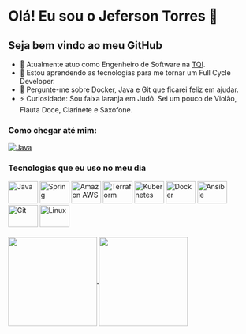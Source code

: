 # Olá! Eu sou o Jeferson Torres 👋
## Seja bem vindo ao meu GitHub
- 🔭 Atualmente atuo como Engenheiro de Software na [TQI](https://www.tqi.com.br/).
- 🌱 Estou aprendendo as tecnologias para me tornar um Full Cycle Developer.
- 💬 Pergunte-me sobre Docker, Java e Git que ficarei feliz em ajudar.
- ⚡ Curiosidade: Sou faixa laranja em Judô. Sei um pouco de Violão, Flauta Doce, Clarinete e Saxofone.

### Como chegar até mim:
[<img aling="center" alt="Java" src="https://img.shields.io/badge/LinkedIn-0077B5?style=for-the-badge&logo=linkedin&logoColor=white">](https://www.linkedin.com/in/jefersontorres-f/)

### Tecnologias que eu uso no meu dia
<div style="diplay: inline_block">
  <img aling="center" alt="Java" height="45" width="60" src="https://cdn.jsdelivr.net/gh/devicons/devicon/icons/java/java-original.svg" />
  <img aling="center" alt="Spring" height="45" width="60" src="https://cdn.jsdelivr.net/gh/devicons/devicon/icons/spring/spring-original.svg" />
  <img aling="center" alt="Amazon AWS" height="45" width="60" src="https://cdn.jsdelivr.net/gh/devicons/devicon/icons/amazonwebservices/amazonwebservices-original.svg" />
  <img aling="center" alt="Terraform" height="45" width="60" src="https://cdn.jsdelivr.net/gh/devicons/devicon/icons/terraform/terraform-original.svg" />
  <img aling="center" alt="Kubernetes" height="45" width="60" src="https://cdn.jsdelivr.net/gh/devicons/devicon/icons/kubernetes/kubernetes-plain.svg" />
  <img aling="center" alt="Docker" height="45" width="60" src="https://cdn.jsdelivr.net/gh/devicons/devicon/icons/docker/docker-original.svg" />
  <img aling="center" alt="Ansible" height="45" width="60" src="https://cdn.jsdelivr.net/gh/devicons/devicon/icons/ansible/ansible-original.svg" />
  <img aling="center" alt="Git" height="45" width="60" src="https://cdn.jsdelivr.net/gh/devicons/devicon/icons/git/git-original.svg" />
  <img aling="center" alt="Linux" height="45" width="60" src="https://cdn.jsdelivr.net/gh/devicons/devicon/icons/linux/linux-original.svg" />
</div>
<!-- <div style="diplay: inline_block">
  <img aling="center" alt="Java" src="https://img.shields.io/badge/Java-ED8B00?style=for-the-badge&logo=java&logoColor=white">
  <img aling="center" alt="Spring" src="https://img.shields.io/badge/Spring-6DB33F?style=for-the-badge&logo=spring&logoColor=white">
  <img aling="center" alt="Amazon AWS" src="https://img.shields.io/badge/Amazon_AWS-232F3E?style=for-the-badge&logo=amazon-aws&logoColor=white">
  <img aling="center" alt="Terraform" src="https://img.shields.io/badge/terraform-4287f5?style=for-the-badge&logo=terraform&logoColor=white">
  <img aling="center" alt="Kubernetes" src="https://img.shields.io/badge/kubernetes-fff?style=for-the-badge&logo=kubernetes">
  <img aling="center" alt="Docker" src="https://img.shields.io/badge/docker-0db7ed?style=for-the-badge&logo=docker&logoColor=white">
  <img aling="center" alt="Ansible" src="https://img.shields.io/badge/ansible-000?style=for-the-badge&logo=ansible&logoColor=white">
  <img aling="center" alt="Git" src="https://img.shields.io/badge/Git-fff?style=for-the-badge&logo=git">
</div> -->


<br>
<a href="https://github.com/JefersonT?tab=repositories">
  <img height="180cm" align="center" src="https://github-readme-stats.vercel.app/api?username=jefersont&count_private=true&show_icons=true&theme=github_dark&include_all_commits=true&count_private=true" />
</a>
<a href="https://github.com/JefersonT?tab=repositories">
  <img height="180cm" align="center" src="https://github-readme-stats.vercel.app/api/top-langs/?username=jefersont&show_icons=true&theme=github_dark&layout=compact&langs_count=6" />
</a>

<br/>


<!-- [![willianrod's wakatime stats](https://github-readme-stats.vercel.app/api/wakatime?username=jefersont&show_icons=true&theme=dark)](https://github.com/JefersonT?tab=repositories) -->

<!-- [![Readme Card](https://github-readme-stats.vercel.app/api/pin/?username=jefersont&repo=OdontoNetwork&show_icons=true&theme=github_dark&show_owner=true)](https://github.com/anuraghazra/github-readme-stats) -->


<!-- ### Hi there 👋
## I'm Jeferson Torres -->
<!-- # Hi there! I'm Jeferson Torres 👋 -->
<!--
**JefersonT/JefersonT** is a ✨ _special_ ✨ repository because its `README.md` (this file) appears on your GitHub profile.

Here are some ideas to get you started:

- 🔭 I’m currently working on ...
- 🌱 I’m currently learning ...
- 👯 I’m looking to collaborate on ...
- 🤔 I’m looking for help with ...
- 💬 Ask me about ...
- 📫 How to reach me: ...
- 😄 Pronouns: ...
- ⚡ Fun fact: ...
-->
